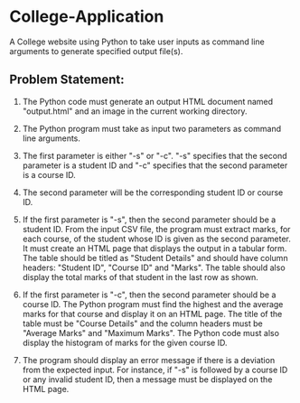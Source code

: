 # College-Application
A College website using Python to take user inputs as command line arguments to generate specified output file(s).

## Problem Statement:
1. The Python code must generate an output HTML document named "output.html" and an image in the current working directory.

2. The Python program must take as input two parameters as command line arguments.
3. The first parameter is either "-s" or "-c". "-s" specifies that the second parameter is a student ID and "-c" specifies that the second parameter is a course ID.
4. The second parameter will be the corresponding student ID or course ID.
5. If the first parameter is "-s", then the second parameter should be a student ID. From the input CSV file, the program must extract marks, for each course, of the student whose ID is given as the second parameter. It must create an HTML page that displays the output in a tabular form. The table should be titled as "Student Details" and should have column headers: "Student ID", "Course ID" and "Marks". The table should also display the total marks of that student in the last row as shown.
6. If the first parameter is "-c", then the second parameter should be a course ID. The Python program must find the highest and the average marks for that course and display it on an HTML page. The title of the table must be "Course Details" and the column headers must be "Average Marks" and "Maximum Marks". The Python code must also display the histogram of marks for the given course ID.
7. The program should display an error message if there is a deviation from the expected input. For instance, if "-s" is followed by a course ID or any invalid student ID, then a message must be displayed on the HTML page.
